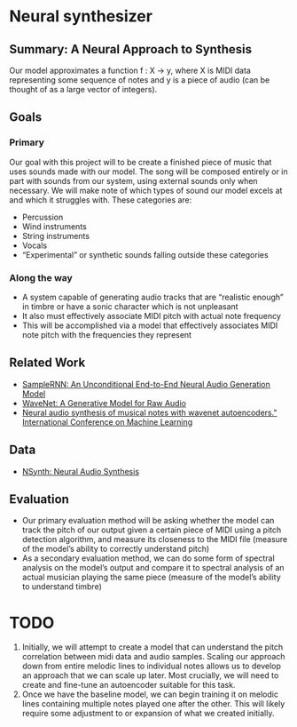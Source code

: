# Neural synthesizer

## Summary: A Neural Approach to Synthesis

Our model approximates a function f : X → y, where X is MIDI data representing some sequence of notes and y is a piece of audio (can be thought of as a large vector of integers).

## Goals

### Primary
Our goal with this project will to be create a finished piece of music that uses sounds made with our model. The song will be composed entirely or in part with sounds from our system, using external sounds only when necessary. We will make note of which types of sound our model excels at and which it struggles with. These categories are:
- Percussion
- Wind instruments
- String instruments
- Vocals
- “Experimental” or synthetic sounds falling outside these categories

### Along the way
- A system capable of generating audio tracks that are “realistic enough” in timbre or have a sonic character which is not unpleasant
- It also must effectively associate MIDI pitch with actual note frequency
- This will be accomplished via a model that effectively associates MIDI note pitch with the frequencies they represent

## Related Work
- [SampleRNN: An Unconditional End-to-End Neural Audio Generation Model](https://arxiv.org/abs/1612.07837)
- [WaveNet: A Generative Model for Raw Audio](https://arxiv.org/abs/1612.07837)
- [Neural audio synthesis of musical notes with wavenet autoencoders." International Conference on Machine Learning](http://proceedings.mlr.press/v70/engel17a/engel17a.pdf)

## Data
- [NSynth: Neural Audio Synthesis](https://magenta.tensorflow.org/nsynth)

## Evaluation

- Our primary evaluation method will be asking whether the model can track the pitch of our output given a certain piece of MIDI using a pitch detection algorithm, and measure its closeness to the MIDI file (measure of the model’s ability to correctly understand pitch)
- As a secondary evaluation method, we can do some form of spectral analysis on the model’s output and compare it to spectral analysis of an actual musician playing the same piece (measure of the model’s ability to understand timbre)

# TODO

1. Initially, we will attempt to create a model that can understand the pitch correlation between midi data and audio samples. Scaling our approach down from entire melodic lines to individual notes allows us to develop an approach that we can scale up later. Most crucially, we will need to create and fine-tune an autoencoder suitable for this task.
2. Once we have the baseline model, we can begin training it on melodic lines containing multiple notes played one after the other. This will likely require some adjustment to or expansion of what we created initially.


